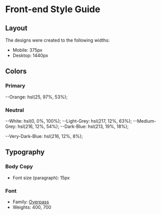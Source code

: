# Front-end Style Guide

## Layout

The designs were created to the following widths:

- Mobile: 375px
- Desktop: 1440px

## Colors

### Primary

--Orange: hsl(25, 97%, 53%);

### Neutral

--White: hsl(0, 0%, 100%);
--Light-Grey: hsl(217, 12%, 63%);
--Medium-Grey: hsl(216, 12%, 54%);
--Dark-Blue: hsl(213, 19%, 18%);

--Very-Dark-Blue: hsl(216, 12%, 8%);

## Typography

### Body Copy

- Font size (paragraph): 15px

### Font

- Family: [Overpass](https://fonts.google.com/specimen/Overpass)
- Weights: 400, 700
